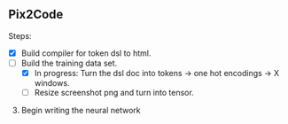 ## Pix2Code

Steps:
- [x] Build compiler for token dsl to html.
- [ ] Build the training data set.
  - [x] In progress: Turn the dsl doc into tokens -> one hot encodings -> X windows.
  - [ ] Resize screenshot png and turn into tensor.
3. Begin writing the neural network
